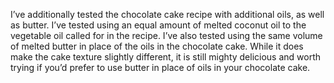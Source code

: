 I’ve additionally tested the chocolate cake recipe with additional oils, as well as butter. I’ve tested using an equal amount of melted coconut oil to the vegetable oil called for in the recipe. I’ve also tested using the same volume of melted butter in place of the oils in the chocolate cake. While it does make the cake texture slightly different, it is still mighty delicious and worth trying if you’d prefer to use butter in place of oils in your chocolate cake.